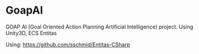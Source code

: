 # GoapAI
GOAP AI (Goal Oriented Action Planning Artificial Intelligence) project. Using Unity3D, ECS Entitas

Using:
https://github.com/sschmid/Entitas-CSharp
